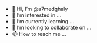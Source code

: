 - 👋 Hi, I’m @a7medghaly
- 👀 I’m interested in ...
- 🌱 I’m currently learning ...
- 💞️ I’m looking to collaborate on ...
- 📫 How to reach me ...

<!---
a7medghaly/a7medghaly is a ✨ special ✨ repository because its `README.md` (this file) appears on your GitHub profile.
You can click the Preview link to take a look at your changes.
--->

